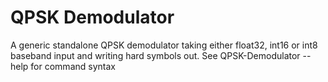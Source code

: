 # QPSK Demodulator

A generic standalone QPSK demodulator taking either float32, int16 or int8 baseband input and writing hard symbols out.
See QPSK-Demodulator --help for command syntax
